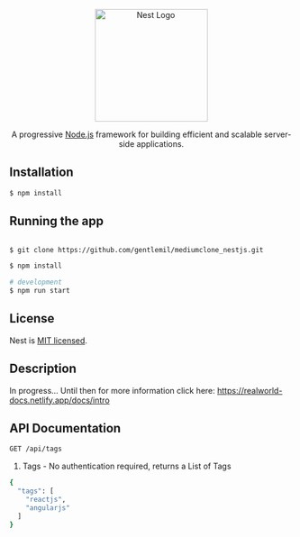 <p align="center">
  <a href="http://nestjs.com/" target="blank"><img src="https://nestjs.com/img/logo-small.svg" width="200" alt="Nest Logo" /></a>
</p>

[circleci-image]: https://img.shields.io/circleci/build/github/nestjs/nest/master?token=abc123def456
[circleci-url]: https://circleci.com/gh/nestjs/nest

<p align="center">A progressive <a href="http://nodejs.org" target="_blank">Node.js</a> framework for building efficient and scalable server-side applications.</p>

## Installation

```bash
$ npm install
```

## Running the app

```bash

$ git clone https://github.com/gentlemil/mediumclone_nestjs.git

$ npm install

# development
$ npm run start

```

## License

Nest is [MIT licensed](LICENSE).

## Description

In progress...
Until then for more information click here: https://realworld-docs.netlify.app/docs/intro

## API Documentation

```bash
GET /api/tags
```

1. Tags - No authentication required, returns a List of Tags

```bash
{
  "tags": [
    "reactjs",
    "angularjs"
  ]
}
```
